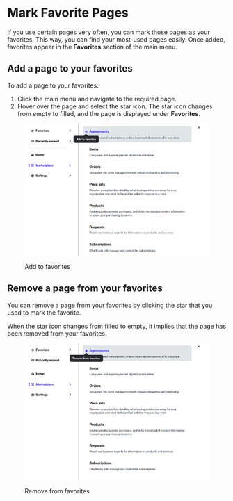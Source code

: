 # Mark Favorite Pages

If you use certain pages very often, you can mark those pages as your favorites. This way, you can find your most-used pages easily. Once added, favorites appear in the **Favorites** section of the main menu.

## Add a page to your favorites

To add a page to your favorites:

1. Click the main menu and navigate to the required page.&#x20;
2. Hover over the page and select the star icon. The star icon changes from empty to filled, and the page is displayed under **Favorites**.

<figure><img src="../../../.gitbook/assets/interface_favorites.png" alt="" width="563"><figcaption><p>Add to favorites</p></figcaption></figure>

## Remove a page from your favorites

You can remove a page from your favorites by clicking the star that you used to mark the favorite.&#x20;

When the star icon changes from filled to empty, it implies that the page has been removed from your favorites.&#x20;

<figure><img src="../../../.gitbook/assets/remove_favorites.png" alt="" width="563"><figcaption><p>Remove from favorites</p></figcaption></figure>
